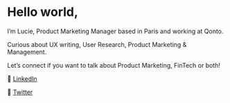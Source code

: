 # Hello world,

I’m Lucie, Product Marketing Manager based in Paris and working at Qonto. 

Curious about UX writing, User Research, Product Marketing & Management. 

Let’s connect if you want to talk about Product Marketing, FinTech or both!

👀
[LinkedIn](https://www.linkedin.com/in/luciecasa/)

🐣
[Twitter](https://twitter.com/LucieCasa)
